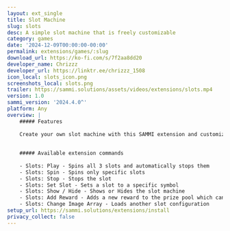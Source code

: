 ```yaml
---
layout: ext_single
title: Slot Machine
slug: slots
desc: A simple slot machine that is freely customizable
category: games
date: '2024-12-09T00:00:00-00:00'
permalink: extensions/games/:slug
download_url: https://ko-fi.com/s/7f2aa8dd20
developer_name: Chrizzz
developer_url: https://linktr.ee/chrizzz_1508
icon_local: slots_icon.png
screenshots_local: slots.png
trailer: https://sammi.solutions/assets/videos/extensions/slots.mp4
version: 1.0
sammi_version: '2024.4.0^'
platform: Any
overview: |
    ##### Features
    
    Create your own slot machine with this SAMMI extension and customize it however you want.
    
    
    ##### Available extension commands
    
    - Slots: Play - Spins all 3 slots and automatically stops them
    - Slots: Spin - Spins only specific slots
    - Slots: Stop - Stops the slot
    - Slots: Set Slot - Sets a slot to a specific symbol
    - Slots: Show / Hide - Shows or Hides the slot machine
    - Slots: Add Reward - Adds a new reward to the prize pool which can trigger an extension trigger
    - Slots: Change Image Array - Loads another slot configuration
setup_url: https://sammi.solutions/extensions/install
privacy_collect: false
---
```

